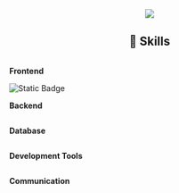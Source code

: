 <div align="center">
<!-- Header -->
  <img src="https://capsule-render.vercel.app/api?type=waving&color=auto&customColorList=4&height=250&section=header&text=SooDaL's%20GitHub&fontSize=90" />

<!-- Skills -->  
  ##  🔨 Skills
  <div style="display:flex; flex-direction:column; align-items:flex-start;">
  <!-- Frontend -->
  <p><strong>Frontend</strong></p>
  <div>
    <img alt="Static Badge" src="https://img.shields.io/badge/Android%20Studio-%233DDC84?style=flat-square&logo=androidstudio&logoColor=%233DDC84">

  </div>

  <!-- Backend -->
  <p><strong>Backend</strong></p>
  <div>
    
  </div>

  <!-- DataBase -->
  <p><strong>Database</strong></p>
  <div>
    
  </div>

  <!-- Development Tools -->
  <p><strong>Development Tools</strong></p>
  <div>
    
  </div>

  <!-- Communication -->
  <p><strong>Communication</strong></p>
  <div>
    
  </div>
  
  
</div>


<!--
**SooDaL2/SooDaL2** is a ✨ _special_ ✨ repository because its `README.md` (this file) appears on your GitHub profile.

Here are some ideas to get you started:

- 🔭 I’m currently working on ...
- 🌱 I’m currently learning ...
- 👯 I’m looking to collaborate on ...
- 🤔 I’m looking for help with ...
- 💬 Ask me about ...
- 📫 How to reach me: ...
- 😄 Pronouns: ...
- ⚡ Fun fact: ...
-->
